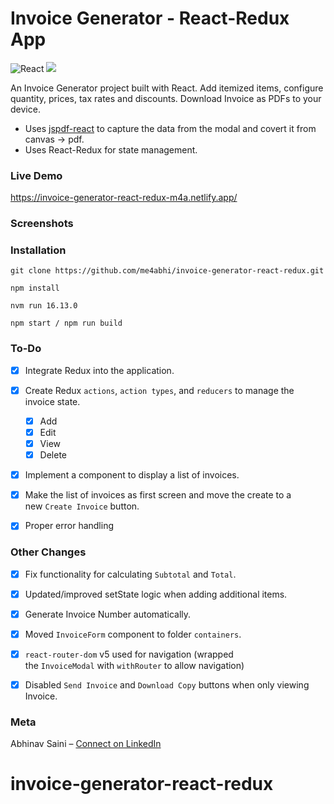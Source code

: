 # Invoice Generator - React-Redux App

![React](https://img.shields.io/badge/react-%2320232a.svg?style=for-the-badge&logo=react&logoColor=%2361DAFB) ![](https://img.shields.io/badge/bootstrap-%23563D7C.svg?style=for-the-badge&logo=bootstrap&logoColor=white)

An Invoice Generator project built with React. Add itemized items, configure quantity, prices, tax rates and discounts. Download Invoice as PDFs to your device.

- Uses [jspdf-react](https://www.npmjs.com/package/jspdf-react) to capture the data from the modal and covert it from canvas -> pdf.
- Uses React-Redux for state management.

### Live Demo

https://invoice-generator-react-redux-m4a.netlify.app/

### Screenshots

### Installation

```
git clone https://github.com/me4abhi/invoice-generator-react-redux.git

npm install

nvm run 16.13.0

npm start / npm run build
```

### To-Do

- [x] Integrate Redux into the application.

- [x] Create Redux&nbsp;`actions`,&nbsp;`action types`, and&nbsp;`reducers` to manage the invoice state.

  - [x] Add
  - [x] Edit
  - [x] View
  - [x] Delete

- [x] Implement a component to display a list of invoices.

- [x] Make the list of invoices as first screen and move the create to a new&nbsp;`Create Invoice`&nbsp;button.

- [x] Proper error handling

### Other Changes

- [x] Fix functionality for calculating&nbsp;`Subtotal`&nbsp;and&nbsp;`Total`.

- [x] Updated/improved setState logic when adding additional items.

- [x] Generate Invoice Number automatically.

- [x] Moved&nbsp;`InvoiceForm`&nbsp;component to folder&nbsp;`containers`.

- [x] `react-router-dom`&nbsp;v5 used for navigation (wrapped the&nbsp;`InvoiceModal`&nbsp;with&nbsp;`withRouter`&nbsp;to allow navigation)

- [x] Disabled&nbsp;`Send Invoice`&nbsp;and&nbsp;`Download Copy`&nbsp;buttons when only viewing Invoice.

### Meta

Abhinav Saini – [Connect on LinkedIn](https://linkedin.com/in/me4abhi)

# invoice-generator-react-redux
